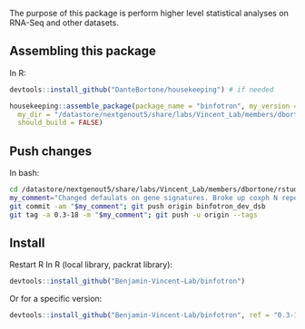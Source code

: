 The purpose of this package is perform higher level statistical analyses on RNA-Seq and other datasets.


## Assembling this package
In R:
``` r
devtools::install_github("DanteBortone/housekeeping") # if needed

housekeeping::assemble_package(package_name = "binfotron", my_version = "0.3-19", 
  my_dir = "/datastore/nextgenout5/share/labs/Vincent_Lab/members/dbortone/rstudio-common/packages/binfotron", 
  should_build = FALSE)
```

## Push changes
In bash:
``` bash
cd /datastore/nextgenout5/share/labs/Vincent_Lab/members/dbortone/rstudio-common/packages/binfotron
my_comment="Changed defaulats on gene signatures. Broke up coxph N reporting into two columns and changed the spacing on differential expression gene signatures so I can separate __FDR_pValue__ from __pvalue__ ."
git commit -am "$my_comment"; git push origin binfotron_dev_dsb
git tag -a 0.3-18 -m "$my_comment"; git push -u origin --tags
```

## Install
Restart R
In R (local library, packrat library):
``` r
devtools::install_github("Benjamin-Vincent-Lab/binfotron")
```

Or for a specific version:
``` r
devtools::install_github("Benjamin-Vincent-Lab/binfotron", ref = "0.3-18")
```
